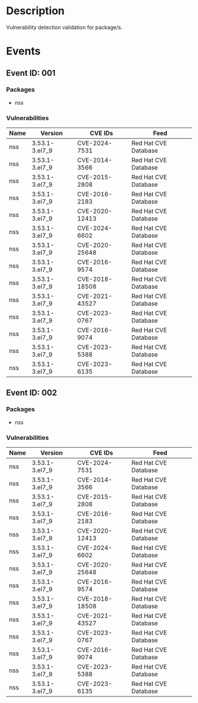 # Description

Vulnerability detection validation for package/s.

# Events

## Event ID: 001
### Packages
- nss
### Vulnerabilities

| Name | Version      | CVE IDs      | Feed
|------|--------------|--------------|-------------------------------
|nss   |3.53.1-3.el7_9|CVE-2024-7531 |Red Hat CVE Database
|nss   |3.53.1-3.el7_9|CVE-2014-3566 |Red Hat CVE Database
|nss   |3.53.1-3.el7_9|CVE-2015-2808 |Red Hat CVE Database
|nss   |3.53.1-3.el7_9|CVE-2016-2183 |Red Hat CVE Database
|nss   |3.53.1-3.el7_9|CVE-2020-12413|Red Hat CVE Database
|nss   |3.53.1-3.el7_9|CVE-2024-6602 |Red Hat CVE Database
|nss   |3.53.1-3.el7_9|CVE-2020-25648|Red Hat CVE Database
|nss   |3.53.1-3.el7_9|CVE-2016-9574 |Red Hat CVE Database
|nss   |3.53.1-3.el7_9|CVE-2018-18508|Red Hat CVE Database
|nss   |3.53.1-3.el7_9|CVE-2021-43527|Red Hat CVE Database
|nss   |3.53.1-3.el7_9|CVE-2023-0767 |Red Hat CVE Database
|nss   |3.53.1-3.el7_9|CVE-2016-9074 |Red Hat CVE Database
|nss   |3.53.1-3.el7_9|CVE-2023-5388 |Red Hat CVE Database
|nss   |3.53.1-3.el7_9|CVE-2023-6135 |Red Hat CVE Database

## Event ID: 002
### Packages
- nss
### Vulnerabilities

| Name | Version      | CVE IDs      | Feed
|------|--------------|--------------|-------------------------------
|nss   |3.53.1-3.el7_9|CVE-2024-7531 |Red Hat CVE Database
|nss   |3.53.1-3.el7_9|CVE-2014-3566 |Red Hat CVE Database
|nss   |3.53.1-3.el7_9|CVE-2015-2808 |Red Hat CVE Database
|nss   |3.53.1-3.el7_9|CVE-2016-2183 |Red Hat CVE Database
|nss   |3.53.1-3.el7_9|CVE-2020-12413|Red Hat CVE Database
|nss   |3.53.1-3.el7_9|CVE-2024-6602 |Red Hat CVE Database
|nss   |3.53.1-3.el7_9|CVE-2020-25648|Red Hat CVE Database
|nss   |3.53.1-3.el7_9|CVE-2016-9574 |Red Hat CVE Database
|nss   |3.53.1-3.el7_9|CVE-2018-18508|Red Hat CVE Database
|nss   |3.53.1-3.el7_9|CVE-2021-43527|Red Hat CVE Database
|nss   |3.53.1-3.el7_9|CVE-2023-0767 |Red Hat CVE Database
|nss   |3.53.1-3.el7_9|CVE-2016-9074 |Red Hat CVE Database
|nss   |3.53.1-3.el7_9|CVE-2023-5388 |Red Hat CVE Database
|nss   |3.53.1-3.el7_9|CVE-2023-6135 |Red Hat CVE Database
